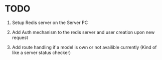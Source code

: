 # TODO

1. Setup Redis server on the Server PC

2. Add Auth mechanism to the redis server and user creation upon new request

3. Add route handling if a model is own or not availible currently (Kind of like a server status checker)
